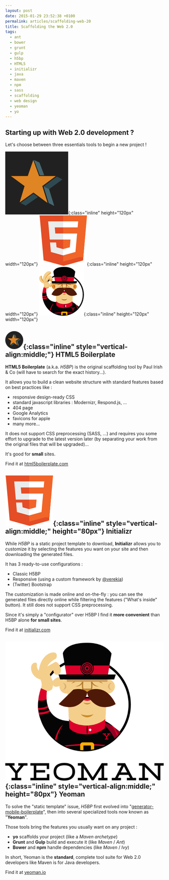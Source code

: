 ```yaml
---
layout: post
date: 2015-01-29 23:52:38 +0100
permalink: articles/scaffolding-web-20
title: Scaffolding the Web 2.0
tags:
  - ant
  - bower
  - grunt
  - gulp
  - h5bp
  - HTML5
  - initializr
  - java
  - maven
  - npm
  - sass
  - scaffolding
  - web design
  - yeoman
  - yo
---
```


## Starting up with Web 2.0 development ?

Let's choose between three essentials tools to begin a new project !

![h5bp](/assets/blog/h5bp.png){:class="inline" height="120px" width="120px"} ![initializr](/assets/blog/html5-logo-165.png){:class="inline" height="120px" width="120px"} ![yeoman](/assets/blog/yeoman.png){:class="inline" height="120px" width="120px"}

## ![H5BP logo (star)](/assets/blog/h5bp-logo.png){:class="inline" style="vertical-align:middle;"} HTML5 Boilerplate

**HTML5 Boilerplate** (a.k.a. _H5BP_) is the original scaffolding tool by Paul Irish & Co (will have to search for the exact history...).

It allows you to build a clean website structure with standard features based on best practices like :

- responsive design-ready CSS
- standard javascript libraries : Modernizr, Respond.js, ...
- 404 page
- Google Analytics
- favicons for apple
- many more...

It does not support CSS preprocessing (SASS, ...) and requires you some effort to upgrade to the latest version later (by separating your work from the original files that will be upgraded)...

It's good for **small** sites.

Find it at [html5boilerplate.com](http://html5boilerplate.com)


## ![Initializr logo](/assets/blog/html5-logo-165.png){:class="inline" style="vertical-align:middle;" height="80px"} Initializr

While _H5BP_ is a static project template to download, **Initializr** allows you to customize it by selecting the features you want on your site and then downloading the generated files.

It has 3 ready-to-use configurations :

- Classic H5BP
- Responsive (using a custom framework by [@verekia](https://github.com/verekia))
- (Twitter) Bootstrap

The customization is made online and on-the-fly : you can see the generated files directly online while filtering the features ("What's inside" button).
It still does not support CSS preprocessing.

Since it's simply a "configurator" over H5BP I find it **more convenient** than H5BP alone **for small sites**.

Find it at [initializr.com](http://www.initializr.com)


## ![Yeoman logo](/assets/blog/yeoman-1.svg){:class="inline" style="vertical-align:middle;" height="80px"} Yeoman

To solve the "static template" issue, _H5BP_ first evolved into "[generator-mobile-boilerplate](https://github.com/h5bp/generator-mobile-boilerplate)", then into several specialized tools now known as "**Yeoman**".

Those tools bring the features you usually want on any project :

- **yo** scaffolds your project (like a _Maven archetype_)
- **Grunt** and **Gulp** build and execute it (like _Maven_ / _Ant_)
- **Bower** and **npm** handle dependencies (like _Maven_ / _Ivy_)

In short, Yeoman is the **standard**, complete tool suite for Web 2.0 developers like Maven is for Java developers.

Find it at [yeoman.io](http://yeoman.io)
